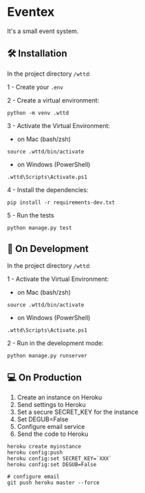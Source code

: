# Eventex

It's a small event system.

## 🛠️ Installation

In the project directory `/wttd`:

1 - Create your `.env`

2 - Create a virtual environment:
```
python -m venv .wttd
```

3 - Activate the Virtual Environment:

- on Mac (bash/zsh)
```
source .wttd/bin/activate
```

- on Windows (PowerShell)
```
.wttd\Scripts\Activate.ps1
```

4 - Install the dependencies:
```
pip install -r requirements-dev.txt
```

5 - Run the tests
```
python manage.py test
```

## 🌱 On Development

In the project directory `/wttd`:

1 - Activate the Virtual Environment:

- on Mac (bash/zsh)
```
source .wttd/bin/activate
```

- on Windows (PowerShell)
```
.wttd\Scripts\Activate.ps1
```

2 - Run in the development mode:
```
python manage.py runserver
```


## 💻 On Production

1. Create an instance on Heroku
2. Send settings to Heroku
3. Set a secure SECRET_KEY for the instance
4. Set DEGUB=False
5. Configure email service
6. Send the code to Heroku


```console
heroku create myinstance
heroku config:push
heroku config:set SECRET_KEY=`XXX`
heroku config:set DEGUB=False

# configure email
git push heroku master --force
```